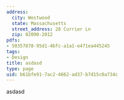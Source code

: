 ```yaml
---
address:
  city: Westwood
  state: Massachusetts
  street_address: 28 Currier Ln
  zip: 02090-2012
pdfs:
- 50357878-95d1-4bfc-a1a1-e471ea445245
tags:
- Design
title: asdasd
type: page
uid: b61bfe91-7ac2-4662-ad37-b7d15c0a734c
---
```

asdasd